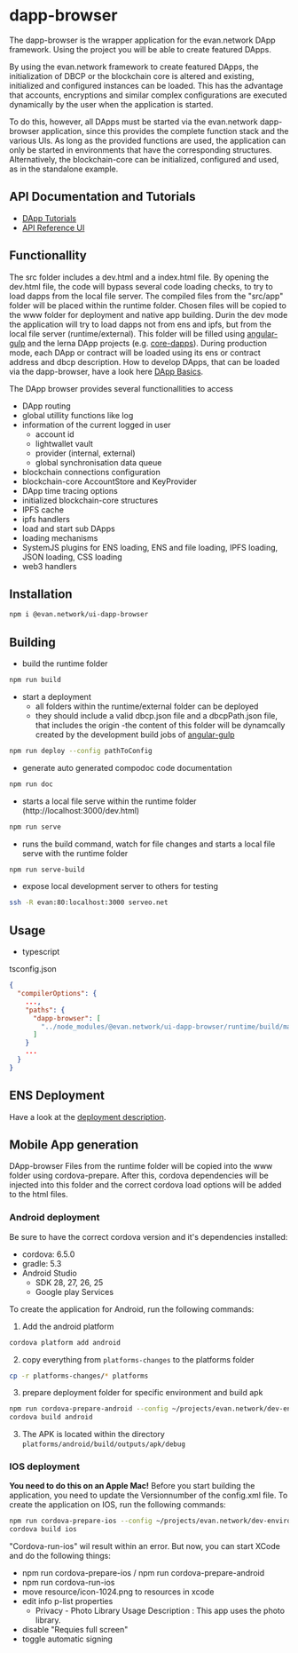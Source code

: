 # dapp-browser
The dapp-browser is the wrapper application for the evan.network DApp framework. Using the project you will be able to create featured DApps.

By using the evan.network framework to create featured DApps, the initialization of DBCP or the blockchain core is altered and existing, initialized and configured instances can be loaded. This has the advantage that accounts, encryptions and similar complex configurations are executed dynamically by the user when the application is started.

To do this, however, all DApps must be started via the evan.network dapp-browser application, since this provides the complete function stack and the various UIs. As long as the provided functions are used, the application can only be started in environments that have the corresponding structures. Alternatively, the blockchain-core can be initialized, configured and used, as in the standalone example.

## API Documentation and Tutorials
- [DApp Tutorials](https://evannetwork.github.io/dapps/basics)
- [API Reference UI](https://ipfs.test.evan.network/ipns/QmReXE5YkiXviaHNG1ASfY6fFhEoiDKuSkgY4hxgZD9Gm8/dapp-browser/index.html)

## Functionallity
The src folder includes a dev.html and a index.html file. By opening the dev.html file, the code will bypass several code loading checks, to try to load dapps from the local file server. The compiled files from the "src/app" folder will be placed within the runtime folder. Chosen files will be copied to the www folder for deployment and native app building. Durin the dev mode the application will try to load dapps not from ens and ipfs, but from the local file server (runtime/external). This folder will be filled using [angular-gulp](https://github.com/evannetwork/angular-gulp) and the lerna DApp projects (e.g. [core-dapps](https://github.com/evannetwork/ui-core-dapps)). During production mode, each DApp or contract will be loaded using its ens or contract address and dbcp description. How to develop DApps, that can be loaded via the dapp-browser, have a look here [DApp Basics](https://evannetwork.github.io/dapps/basics).

The DApp browser provides several functionallities to access
- DApp routing
- global utillity functions like log
- information of the current logged in user
  - account id
  - lightwallet vault
  - provider (internal, external)
  - global synchronisation data queue
- blockchain connections configuration
- blockchain-core AccountStore and KeyProvider
- DApp time tracing options
- initialized blockchain-core structures
- IPFS cache
- ipfs handlers
- load and start sub DApps
- loading mechanisms
- SystemJS plugins for ENS loading, ENS and file loading, IPFS loading, JSON loading, CSS loading
- web3 handlers

## Installation
```sh
npm i @evan.network/ui-dapp-browser
```

## Building
- build the runtime folder
```sh
npm run build
```
- start a deployment
  - all folders within the runtime/external folder can be deployed
  - they should include a valid dbcp.json file and a dbcpPath.json file, that includes the origin
  -the content of this folder will be dynamcally created by the development build jobs of [angular-gulp](https://github.com/evannetwork/angular-gulp)

```sh
npm run deploy --config pathToConfig
```

- generate auto generated compodoc code documentation
```sh
npm run doc
```

- starts a local file serve within the runtime folder (http://localhost:3000/dev.html)
```sh
npm run serve
```

- runs the build command, watch for file changes and starts a local file serve with the runtime folder
```sh
npm run serve-build
```

- expose local development server to others for testing
```sh
ssh -R evan:80:localhost:3000 serveo.net
```

## Usage
- typescript

tsconfig.json
```json
{
  "compilerOptions": {
    ...,
    "paths": {
      "dapp-browser": [
        "../node_modules/@evan.network/ui-dapp-browser/runtime/build/main.js"
      ]
    }
    ...
  }
}
```

## ENS Deployment
Have a look at the [deployment description](https://evannetwork.github.io/dev/deployment).

## Mobile App generation
DApp-browser Files from the runtime folder will be copied into the www folder using cordova-prepare. After this, cordova dependencies will be injected into this folder and the correct cordova load options will be added to the html files.

### Android deployment
Be sure to have the correct cordova version and it's dependencies installed:

- cordova: 6.5.0
- gradle: 5.3
- Android Studio
  - SDK 28, 27, 26, 25
  - Google play Services

To create the application for Android, run the following commands:

1. Add the android platform
```sh
cordova platform add android 
```

2. copy everything from `platforms-changes` to the platforms folder
```sh
cp -r platforms-changes/* platforms
```

3. prepare deployment folder for specific environment and build apk
```sh
npm run cordova-prepare-android --config ~/projects/evan.network/dev-environment/config/bcc/testnet.js
cordova build android
```

3. The APK is located within the directory `platforms/android/build/outputs/apk/debug`

### IOS deployment
**You need to do this on an Apple Mac!**
Before you start building the application, you need to update the Versionnumber of the config.xml file.
To create the application on IOS, run the following commands:
```sh
npm run cordova-prepare-ios --config ~/projects/evan.network/dev-environment/config/bcc/testnet.js
cordova build ios
```
"Cordova-run-ios" wil result within an error. But now, you can start XCode and do the following things:
- npm run cordova-prepare-ios / npm run cordova-prepare-android
- npm run cordova-run-ios
- move resource/icon-1024.png to resources in xcode
- edit info p-list properties
  - Privacy - Photo Library Usage Description : This app uses the photo library.
- disable "Requies full screen"
- toggle automatic signing
